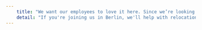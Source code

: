 ```yaml
---
    title: "We want our employees to love it here. Since we’re looking for exceptional talent from around the world, we will do everything we can to make your transition as easy as possible."
    detail: "If you're joining us in Berlin, we'll help with relocation and paperwork. We’ll even provide you with free German or English lessons. Plus, working in Germany means you can expect comprehensive health insurance for you and your family, as well as generous maternity and paternity leave. Office hours are flexible, but it’s not all work; we have several company and team outings throughout the year as well as a variety of fun, informal small-group activities."
---
```

